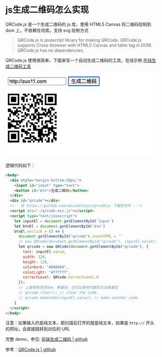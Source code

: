 # js生成二维码怎么实现
QRCode.js 是一个生成二维码的 js 库，使用 HTML5 Canvas 将二维码绘制到 dom 上，不依赖任何库。支持 svg 绘制方式

> QRCode.js is javascript library for making QRCode. QRCode.js supports Cross-browser with HTML5 Canvas and table tag in DOM. QRCode.js has no dependencies.

QRCode.js 使用很简单，下面来写一个自动生成二维码的工具，在线示例 [在线生成二维码工具](https://zuoxiaobai.github.io/fedemo/src/DebugDemo/%E5%89%8D%E7%AB%AF%E7%94%9F%E6%88%90%E4%BA%8C%E7%BB%B4%E7%A0%81/)

![qrcode_js.png](../../../images/blog/js/qrcode_js.png)

逻辑代码如下：

```html
<body>
  <div style="margin-bottom:20px;">
    <input id="input" type="text">
    <button id="btn">生成二维码</button>
  </div>
  <div id="qrcode"></div>
  <!-- 在 https://github.com/davidshimjs/qrcodejs 下载的文件 --->
  <script src="./qrcode.min.js"></script>
  <script type="text/javascript">
    let inputEl = document.getElementById('input')
    let btnEl = document.getElementById('btn')
    btnEl.onclick = () => {
      document.getElementById("qrcode").innerHTML = ''
      // new QRCode(document.getElementById("qrcode"), inputEl.value);
      let qrcode = new QRCode(document.getElementById("qrcode"), {
        text: inputEl.value,
        width: 128,
        height: 128,
        colorDark: "#000000",
        colorLight: "#ffffff",
        correctLevel: QRCode.CorrectLevel.H
      });
      // 上面使用清空dom，再重绘，也可以使用内置的方法来重绘
      // qrcode.clear(); // clear the code.
      // qrcode.makeCode(inputEl.value); // make another code.
    }
  </script>
</body>
```

注意：如果输入的是纯文本，那扫描后打开的就是纯文本，如果是 `http://` 开头的网址，会直接跳转到对应的 URL

完整 demo，参见: [前端生成二维码 | github](https://github.com/zuoxiaobai/fedemo/tree/master/src/DebugDemo/%E5%89%8D%E7%AB%AF%E7%94%9F%E6%88%90%E4%BA%8C%E7%BB%B4%E7%A0%81)

参考：[QRCode.js | github](https://github.com/davidshimjs/qrcodejs)